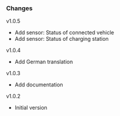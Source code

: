 ### Changes

v1.0.5

- Add sensor: Status of connected vehicle
- Add sensor: Status of charging station

v1.0.4

- Add German translation

v1.0.3

- Add documentation

v1.0.2

- Initial version

